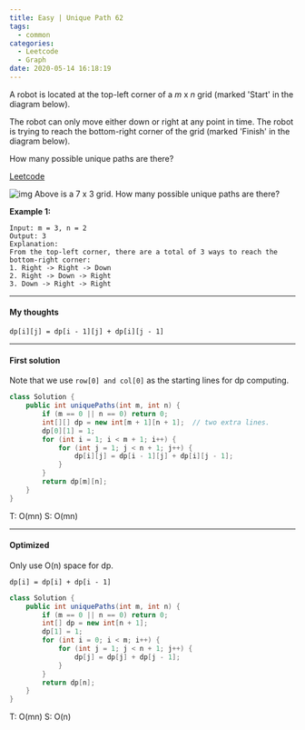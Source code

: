 ```yaml
---
title: Easy | Unique Path 62
tags:
  - common
categories:
  - Leetcode
  - Graph
date: 2020-05-14 16:18:19
---
```


A robot is located at the top-left corner of a *m* x *n* grid (marked 'Start' in the diagram below).

The robot can only move either down or right at any point in time. The robot is trying to reach the bottom-right corner of the grid (marked 'Finish' in the diagram below).

How many possible unique paths are there?

[Leetcode](https://leetcode.com/problems/unique-paths/)

<!--more-->

![img](https://assets.leetcode.com/uploads/2018/10/22/robot_maze.png)
Above is a 7 x 3 grid. How many possible unique paths are there?

**Example 1:**

```
Input: m = 3, n = 2
Output: 3
Explanation:
From the top-left corner, there are a total of 3 ways to reach the bottom-right corner:
1. Right -> Right -> Down
2. Right -> Down -> Right
3. Down -> Right -> Right
```

---

#### My thoughts 

`dp[i][j] = dp[i - 1][j] + dp[i][j - 1]`

---

#### First solution 

Note that we use `row[0] and col[0]` as the starting lines for dp computing.

```java
class Solution {
    public int uniquePaths(int m, int n) {
        if (m == 0 || n == 0) return 0;
        int[][] dp = new int[m + 1][n + 1];  // two extra lines.
        dp[0][1] = 1;
        for (int i = 1; i < m + 1; i++) {
            for (int j = 1; j < n + 1; j++) {
                dp[i][j] = dp[i - 1][j] + dp[i][j - 1];
            }
        }
        return dp[m][n];
    }
}
```

T: O(mn)		S: O(mn)

---

#### Optimized

Only use O(n) space for dp.

`dp[i] = dp[i] + dp[i - 1]`

```java
class Solution {
    public int uniquePaths(int m, int n) {
        if (m == 0 || n == 0) return 0;
        int[] dp = new int[n + 1];
        dp[1] = 1;
        for (int i = 0; i < m; i++) {
            for (int j = 1; j < n + 1; j++) {
                dp[j] = dp[j] + dp[j - 1];
            }
        }
        return dp[n];
    }
}
```

T: O(mn)		S: O(n)

